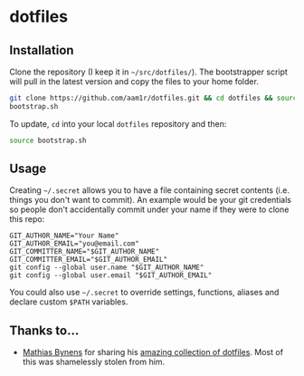 # dotfiles

## Installation

Clone the repository (I keep it in `~/src/dotfiles/`). The bootstrapper script
will pull in the latest version and copy the files to your home folder.


```bash
git clone https://github.com/aam1r/dotfiles.git && cd dotfiles && source
bootstrap.sh
```

To update, `cd` into your local `dotfiles` repository and then:

```bash
source bootstrap.sh
```

## Usage

Creating `~/.secret` allows you to have a file containing secret contents (i.e.
things you don't want to commit). An example would be your git credentials so
people don't accidentally commit under your name if they were to clone this
repo:

```
GIT_AUTHOR_NAME="Your Name"
GIT_AUTHOR_EMAIL="you@email.com"
GIT_COMMITTER_NAME="$GIT_AUTHOR_NAME"
GIT_COMMITTER_EMAIL="$GIT_AUTHOR_EMAIL"
git config --global user.name "$GIT_AUTHOR_NAME"
git config --global user.email "$GIT_AUTHOR_EMAIL"
```

You could also use `~/.secret` to override settings, functions, aliases and
declare custom `$PATH` variables.

## Thanks to…

* [Mathias Bynens](http://mathiasbynens.be/) for sharing his [amazing collection
  of dotfiles](https://github.com/mathiasbynens/dotfiles). Most of this was
  shamelessly stolen from him. 
